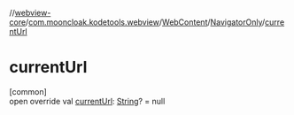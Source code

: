 //[webview-core](../../../../index.md)/[com.mooncloak.kodetools.webview](../../index.md)/[WebContent](../index.md)/[NavigatorOnly](index.md)/[currentUrl](current-url.md)

# currentUrl

[common]\
open override val [currentUrl](current-url.md): [String](https://kotlinlang.org/api/latest/jvm/stdlib/kotlin/-string/index.html)? = null
